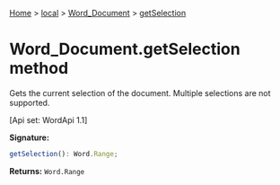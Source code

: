 [Home](./index) &gt; [local](local.md) &gt; [Word\_Document](local.word_document.md) &gt; [getSelection](local.word_document.getselection.md)

# Word\_Document.getSelection method

Gets the current selection of the document. Multiple selections are not supported. 

 \[Api set: WordApi 1.1\]

**Signature:**
```javascript
getSelection(): Word.Range;
```
**Returns:** `Word.Range`

